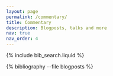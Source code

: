 ```yaml
---
layout: page
permalink: /commentary/
title: Commentary
description: Blogposts, talks and more
nav: true
nav_order: 4
---
```


<!-- _pages/commentary.md -->

<!-- Bibsearch Feature -->

{% include bib_search.liquid %}

<div class="blogposts">

{% bibliography --file blogposts %}
</div>
